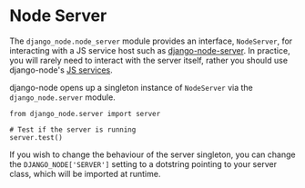 Node Server
===========

The `django_node.node_server` module provides an interface, `NodeServer`, for interacting
with a JS service host such as 
[django-node-server](https://github.com/markfinger/django-node-server). In practice,
you will rarely need to interact with the server itself, rather you should use
django-node's [JS services](js_services.md).

django-node opens up a singleton instance of `NodeServer` via the `django_node.server`
module.

```
from django_node.server import server

# Test if the server is running
server.test()
```

If you wish to change the behaviour of the server singleton, you can change the 
`DJANGO_NODE['SERVER']` setting to a dotstring pointing to your server class, which
will be imported at runtime.
